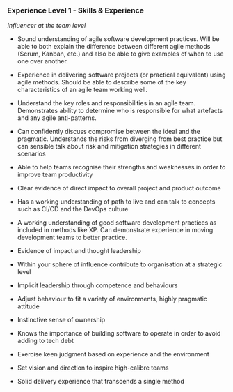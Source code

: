 ### Experience Level 1 - Skills & Experience

*Influencer at the team level*

* Sound understanding of agile software development practices. Will be able to both explain the difference between different agile methods (Scrum, Kanban, etc.) and also be able to give examples of when to use one over another.

* Experience in delivering software projects (or practical equivalent) using agile methods. Should be able to describe some of the key characteristics of an agile team working well.

* Understand the key roles and responsibilities in an agile team. Demonstrates ability to determine who is responsible for what artefacts and any agile anti-patterns.

* Can confidently discuss compromise between the ideal and the pragmatic. Understands the risks from diverging from best practice but can sensible talk about risk and mitigation strategies in different scenarios

* Able to help teams recognise their strengths and weaknesses in order to improve team productivity

* Clear evidence of direct impact to overall project and product outcome

* Has a working understanding of path to live and can talk to concepts such as CI/CD and the DevOps culture

* A working understanding of good software development practices as included in methods like XP. Can demonstrate experience in moving development teams to better practice.

* Evidence of impact and thought leadership

* Within your sphere of influence contribute to organisation at a strategic level

* Implicit leadership through competence and behaviours

* Adjust behaviour to fit a variety of environments, highly pragmatic attitude

* Instinctive sense of ownership

* Knows the importance of building software to operate in order to avoid adding to tech debt

* Exercise keen judgment based on experience and the environment

* Set vision and direction to inspire high-calibre teams

* Solid delivery experience that transcends a single method
